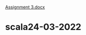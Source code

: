 [Assignment 3.docx](https://github.com/Deelip918/scala24-03-2022/files/9418122/Assignment.3.docx)
# scala24-03-2022

